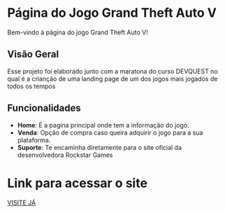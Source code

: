 # Página do Jogo Grand Theft Auto V
Bem-vindo à página do jogo Grand Theft Auto V!


## Visão Geral

 Esse projeto foi elaborado junto com a maratona do curso DEVQUEST no qual é a crianção de uma landing page de um dos jogos mais jogados de todos os tempos

## Funcionalidades

- **Home**: É a pagina principal onde tem a informação do jogo.
- **Venda**: Opção de compra caso queira adquirir o jogo para a sua plataforma.
- **Suporte**: Te encaminha diretamente para o site oficial da desenvolvedora Rockstar Games

# Link para acessar o site

[VISITE JÁ](https://hellyanlopes.github.io/gtavProjeto/)
